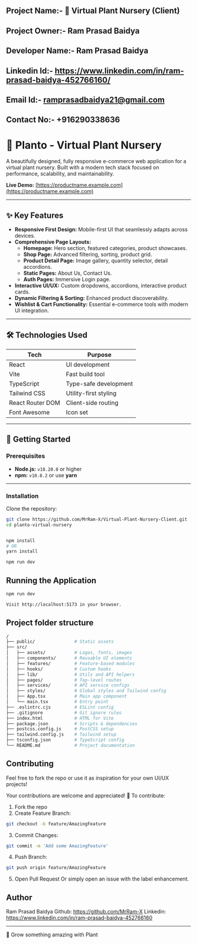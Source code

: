 ## Project Name:- 🌿 Virtual Plant Nursery (Client)
## Project Owner:- Ram Prasad Baidya
## Developer Name:- Ram Prasad Baidya
## Linkedin Id:- https://www.linkedin.com/in/ram-prasad-baidya-452766160/
## Email Id:- ramprasadbaidya21@gmail.com
## Contact No:- +916290338636

# 🌿 Planto - Virtual Plant Nursery

A beautifully designed, fully responsive e-commerce web application for a virtual plant nursery. Built with a modern tech stack focused on performance, scalability, and maintainability.

**Live Demo:** [https://productname.example.com](https://productname.example.com) <!-- Need to replace with the actual link -->

---

## ✨ Key Features

- **Responsive First Design:** Mobile-first UI that seamlessly adapts across devices.
- **Comprehensive Page Layouts:**
  - **Homepage:** Hero section, featured categories, product showcases.
  - **Shop Page:** Advanced filtering, sorting, product grid.
  - **Product Detail Page:** Image gallery, quantity selector, detail accordions.
  - **Static Pages:** About Us, Contact Us.
  - **Auth Pages:** Immersive Login page.
- **Interactive UI/UX:** Custom dropdowns, accordions, interactive product cards.
- **Dynamic Filtering & Sorting:** Enhanced product discoverability.
- **Wishlist & Cart Functionality:** Essential e-commerce tools with modern UI integration.

<!-- Need to add further modules above -->

---

## 🛠️ Technologies Used

| Tech            | Purpose                                         |
|-----------------|--------------------------------------------------|
| React           | UI development                                   |
| Vite            | Fast build tool                                  |
| TypeScript      | Type-safe development                            |
| Tailwind CSS    | Utility-first styling                            |
| React Router DOM| Client-side routing                              |
| Font Awesome    | Icon set                                         |

---


## 🚀 Getting Started

### Prerequisites

- **Node.js:** `v18.20.0` or higher  
- **npm:** `v10.8.2` or use **yarn**

---

### Installation

Clone the repository:

```sh
git clone https://github.com/MrRam-X/Virtual-Plant-Nursery-Client.git
cd planto-virtual-nursery


npm install
# OR
yarn install

npm run dev

```

## Running the Application

```sh
npm run dev

Visit http://localhost:5173 in your browser.
```

## Project folder structure

```sh
/
├── public/               # Static assets
├── src/
│   ├── assets/           # Logos, fonts, images
│   ├── components/       # Reusable UI elements
│   ├── features/         # Feature-based modules
│   ├── hooks/            # Custom hooks
│   ├── lib/              # Utils and API helpers
│   ├── pages/            # Top-level routes
│   ├── services/         # API service configs
│   ├── styles/           # Global styles and Tailwind config
│   ├── App.tsx           # Main app component
│   └── main.tsx          # Entry point
├── .eslintrc.cjs         # ESLint config
├── .gitignore            # Git ignore rules
├── index.html            # HTML for Vite
├── package.json          # Scripts & dependencies
├── postcss.config.js     # PostCSS setup
├── tailwind.config.js    # Tailwind setup
├── tsconfig.json         # TypeScript config
└── README.md             # Project documentation

```

## Contributing

Feel free to fork the repo or use it as inspiration for your own UI/UX projects!

Your contributions are welcome and appreciated! 🚀
To contribute:
1. Fork the repo
2. Create Feature Branch: 
```sh
git checkout -b feature/AmazingFeature
```
3. Commit Changes: 
```sh
git commit -m 'Add some AmazingFeature'
```
4. Push Branch: 
```sh
git push origin feature/AmazingFeature
```
5. Open Pull Request
Or simply open an issue with the label enhancement.

## Author

Ram Prasad Baidya
Github: https://github.com/MrRam-X
Linkedin: https://www.linkedin.com/in/ram-prasad-baidya-452766160

---

🌱 Grow something amazing with Plant
